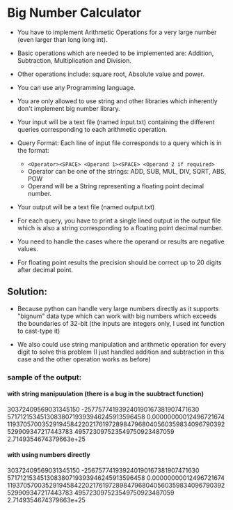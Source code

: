 # Big Number Calculator

- You have to implement Arithmetic Operations for a very large number (even larger than long long int).

- Basic operations which are needed to be implemented are: Addition, Subtraction, Multiplication and Division.
- Other operations include: square root, Absolute value and power.

- You can use any Programming language.

- You are only allowed to use string and other libraries which inherently don't implement big number library.

- Your input will be a text file ​​(named input.txt) containing the different queries corresponding to each arithmetic operation.

- Query Format: Each line of input file corresponds to a query which is in the format:

    - `<Operator><SPACE> <Operand 1><SPACE> <Operand 2 if required>`
    - Operator can be one of the strings: ADD, SUB, MUL, DIV, SQRT, ABS, POW 
    - Operand will be a String representing a floating point decimal number.

- Your output will be a text file (named output.txt)

- For each query, you have to print a single lined output in the output file which is also a string corresponding to a floating point decimal number.

- You need to handle the cases where the operand or results are negative values.

- For floating point results the precision should be correct up to 20 digits after decimal point.


## Solution: 
- Because python can handle very large numbers directly as it supports "bignum" data type which can work with big numbers which exceeds the boundaries of 32-bit (the inputs are integers only, I used int function to cast-type it)

- We also could use string manipulation and arithmetic operation for every digit to solve this problem 
(I just handled addition and subtraction in this case and the other operation works as before)


### sample of the output:

#### with string manipuulation (there is a bug in the suubtract function)
30372409569031345150
-257757741939240190167381907471630
571712153451308380719393946245913596458
0.00000000012496721674
119370570035291945842202176197289847968040560359834096790392529909347217443783
495723097523549750923487059
2.7149354674379663e+25

#### with using numbers directly
30372409569031345150
-256757741939240190167381907471630
571712153451308380719393946245913596458
0.00000000012496721674
119370570035291945842202176197289847968040560359834096790392529909347217443783
495723097523549750923487059
2.7149354674379663e+25
